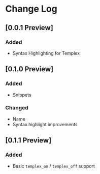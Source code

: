 # Change Log

## [0.0.1 Preview]
### Added
- Syntax Highlighting for Templex

## [0.1.0 Preview]
### Added
- Snippets

### Changed
- Name
- Syntax highlight improvements

## [0.1.1 Preview]
### Added
- Basic `templex_on` / `templex_off` support
